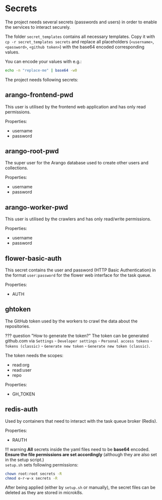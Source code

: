 # Secrets

The project needs several secrets (passwords and users) in order to enable the services to interact securely.

The folder `secret_templates` contains all necessary templates.
Copy it with `cp -r secret_templates secrets` and replace all placeholders (`<username>`, `<password>`, `<github token>`) with the base64 encoded corresponding values.

You can encode your values with e.g.:

```bash
echo -n "replace-me" | base64 -w0
```

The project needs following secrets:

## arango-frontend-pwd

This user is utilised by the frontend web application and has only read permissions.

Properties:

- username
- password

## arango-root-pwd

The super user for the Arango database used to create other users and collections.

Properties:

- username
- password

## arango-worker-pwd

This user is utilised by the crawlers and has only read/write permissions.

Properties:

- username
- password

## flower-basic-auth

This secret contains the user and password (HTTP Basic Authentication) in the format `user:password` for the flower web interface for the task queue.

Properties:

- AUTH

## ghtoken

The GitHub token used by the workers to crawl the data about the repositories.

??? question "How to generate the token?"
     The token can be generated github.com via `Settings` - `Developer settings` - `Personal access tokens` - `Tokens (classic)` - `Generate new token` - `Generate new token (classic)`.

The token needs the scopes:

- read:org
- read:user
- repo

Properties:

- GH_TOKEN

## redis-auth

Used by containers that need to interact with the task queue broker (Redis).

Properties:

- RAUTH

!!! warning
    **All** secrets inside the yaml files need to be **base64** encoded.  
    **Ensure the file permissions are set accordingly** (although they are also set in the setup script.)  
    `setup.sh` sets following permissions:

```bash
chown root:root secrets -R
chmod o-r-w-x secrets -R
```

After being applied (either by `setup.sh` or manually), the secret files can be deleted as they are stored in microk8s.
